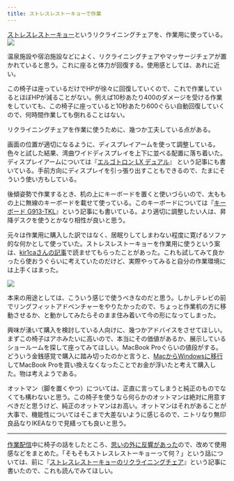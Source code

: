 ```yaml
---
title: ストレスレストーキョーで作業
---
```

[ストレスレストーキョー](https://www.amazon.co.jp/dp/B08B3NM7RW)というリクライニングチェアを、作業用に使っている。![](https://lh3.googleusercontent.com/docs/ADP-6oFJGhs3p2KrPFxzZJr24HOV0-j5gg-8wpDMx0XzceLZpO9XA0QkC0Hfe6zvxmoketkpJkL33IuUal0Xl6lxxEcgvsd9NoZQoQbCskpnJZOJy7zOw3SJx3H45sKG_WxeRm-NfcbL6rud3StoMJ1qnz7AAqr3BqPGE-EWWlmVqo2fJPy70R2XGnBmdYPn7mTEF19mHm2wkUEZOv17XoIkCUylG4T9_JFm3B8_JzEE02qU3ALWfd1-YRuM6dqe8qHaEHchku2ZzqZHnVbmTjg_vE3yLuHRjEpwJMn3m4lLVBZBQD9Cx1XQS5H8X7miT9W7lx5sQSDNmCKY_Y5GU-yLJM0VapO2y03v6WCldLSnozIfzT7CnE4_ZENCzOZfJKw4VGeJG_rxs0e0DU6JW5984xm86_fVZAxJED74ePFVk9BofHKu3mBSBaddENqsaVmG5xhXJWtOGhHAp-gngCTxy0512ocSGe5cDgfPLytvN1hH2JD3U_llnY97F_bvztTrO0vEL9S7qCf6SgPintBvRu8gbeSDGAe2vVLLc_EHr21wJefTnglc-4yl6HIyF5JKnbn0qTOL3_phHo4OAn0bkKq7jeGRk335k8Xmx3IRuKRjXzc0NRF7bngFzSAubPeqiGrprQjeBz7J9A_ej22aDtHqhQuCgygQ7hGWJW1rH1jQAfTsdBtv7d9GI4Gef-lG2B-uMcKPvQEEVb83cr6OTqNxzcLc8n6NGmx3fZrXiXUaTCW8iB3vbZgVyzC0j54HQ-ad-p_QBQlpq5_Z1-2zEygaBFlv21zes7t7iQSLHhszqN6ex6NOTljlHD_8AhnUeMeh4kcFsL7DbbweHv4GQ92hSXG7QR21yi--P_hue7RbQTG_24WVyzkbAU8eGkpaVjCXAlqYBJL3_fN6haGw0aT8s5KK0qy6oL9r7dUENU93_ZEE2P-y6qBA_ZfX6-_OGf7skTTMH0COSCtxUWVzD-eR8AgL6ZLMQ1kXjB9pMa5uvpqtWYH9cmtKAkUy4MPLWdkh0_1QaooZ1tzEtCWRhFAzKTTVLWSw62A6JB21l0NbuB0dz6k41hsxlNVHV7nDgECNPJCh_fdOgcMPxq3inNvkTKTaOVHVGIIT3ppu6G-H5fq_xOB0oDsoWhCAL-a-h5-vKfnqxFtnYbVxKpa1C4Pi_LcRRT17IQpTyyQhjBRPAc7xXqTR_WXK4Nmg38yfiHI_awY4YveRVQv4Du2Qpwp1sAinoVEN6zdjJCu6Q0SXOWSL)

温泉施設や宿泊施設などによく、リクライニングチェアやマッサージチェアが置かれていると思う。これに座ると体力が回復する。使用感としては、あれに近い。

この椅子は座っているだけでHPが徐々に回復していくので、これで作業しているとほぼHPが減ることがない。例えば10秒あたり400のダメージを受ける作業をしていても、この椅子に座っていると10秒あたり600ぐらい自動回復していくので、何時間作業しても倒れることはない。

リクライニングチェアを作業に使うために、幾つか工夫している点がある。

画面の位置が適切になるように、ディスプレイアームを使って調整している。色々と試した結果、湾曲ワイドディスプレイを上下に並べる配置に落ち着いた。ディスプレイアームについては『[エルゴトロン LX デュアル](https://r7kamura.com/articles/2021-02-27-ergotron-lx-dual)』 という記事にも書いている。手前方向にディスプレイを引っ張り出すこともできるので、たまにそういう使い方もしている。

後傾姿勢で作業するとき、机の上にキーボードを置くと使いづらいので、太ももの上に無線のキーボードを載せて使っている。このキーボードについては『[キーボード G913-TKL](https://r7kamura.com/articles/2020-10-21-keyboard-g913-tkl)』という記事にも書いている。より適切に調整したい人は、昇降デスクを使うとかなり相性が良いと思う。

元々は作業用に購入した訳ではなく、居眠りしてしまわない程度に寛げるソファ的な何かとして使っていた。ストレスレストーキョーを作業用に使うという案は、[kir1caさんの記事](https://gadget-shot.com/53119)で読ませてもらったことがあった。これも試してみて良かったら使おうぐらいに考えていたのだけど、実際やってみると自分の作業環境には上手くはまった。

![](https://lh3.googleusercontent.com/docs/ADP-6oHhTj6lJixqgB-_KL0vdbMjn4GBdsK66CqdcfOrCoHbHWNDN1kIllecmaWLjXcJwC2ppjYfSIZnuJM6i4xkLqTSkjz1ygJd-SFZz1tj0-f35j_aWnLjrBTTTtxGkKEbrCS1i-CFkVZ23xLvK12Tzfz8QLssqqWERv5kJPdZ7ML7dpxIYTOzuOBZNso-aT-s5jl5ApnqeqCl9ZD-UMgUb3UKYKbddeoQpQ2IPyxU0hfC4Y3i2oILb2SMvYhDclxAzCqXZf8T55132K2uNIsJ6lCxiyGK2J3L_vkczUgZ7Rag2Xl_skKhdlb5-dmJiNsUWqEbrbD18zc3BguQHqg-7ZXQg_VSyHT43PyO89Ml5Lw4T4B6f1GNc41ILDTHC04CZJ-urvby-TEL5K5JdAFAUeF2o8FIK0JazkooF6Nh9FASnHWKg3kCJETmZe9bjSAgALVZzRJ74P6YpvYUrzbNc2Tl3E8mQe1IAqj1ADNfqqHKDEfgMzi9ycAnQ5CqrCe6ZQWmTElyBI4zepkGR0FHPmxlfL-9gB-GRaVN3RkIF9JVHBBudZqpUkbEeQ5lUhABcdhitYjQzQ2fqoVASOCp-Sml6Q8pAdlEAppkL-KL3X1qND0PuBNDOVjnYAEuhQJfRuBhIvUb99OzEwvdMI4C7paOD0OqJ99WKU88ba50BMTHEdcLIB2Kjz5A7iY4fMH1_XTezQoqNKmUtjmSx7-OP4JpdSp_ZabEZdDe-nfAAGLDkDPgi7NIWrATUM0E_jVAY4zCLKrnM0TGHqbl0pL6m0OPDMjFs2_SUFoep7RT60T8m9y_BaqamjieMH9SXPovHql4yYMQP8KjWL6pPVRcquzY8wdbVvubgYBrTGdZa7oyirv__YjjWmq1ybN9uAfyPvlGOX8i-5p_WIAsiiVy0VjuwkDxRtXbcwwfdCk3WoNlNuvisX3TQcVsc2H1vcP9dGnEpk2fefxh3QZEoRiQka4pbAfwbBrUY8wSKbQdF44syiB3E1ofg7OnUUn1Cr0U-iXXVLkKhSHhiq8HIkpYUsVkdTm_POornpH-JIxxRiXFuoRqO0eBJVMIM7alzskHeO2fN89_clYm2oYNAbWq3FSHdkk_LWZajZYWf4KtJ8e_J3ZkHwMp08qs_GqcglLc27cTPJefVcLFGT_nm4WPx1366QBhWfy7kRNZilUXnzPHs873zK5dDokXikV2-PjTFRt1DnpfHJzm4IlDH9AcQ0xCB6_ibojUqUTrStSCBkjWDPlI)

本来の用途としては、こういう感じで使うべきなのだと思う。しかしテレビの前でリングフィットアドベンチャーをやりたかったので、ちょっと作業机の方に移動させるか、と動かしてみたらそのまま住み着いて今の形になってしまった。

興味が湧いて購入を検討している人向けに、幾つかアドバイスをさせてほしい。まずこの椅子はアホみたいに高いので、本当にその価値があるか、展示しているショールームを探して座ってみてほしい。MacBook Proぐらいの値段がする。どういう金銭感覚で購入に踏み切ったのかと言うと、[MacからWindowsに移行](https://r7kamura.com/articles/2020-10-04-windows-revolution)してMacBook Proを買い換えなくなったことでお金が浮いたと考えて購入した。物は考えようである。

オットマン（脚を置くやつ）については、正直に言ってしまうと純正のものでなくても構わないと思う。この椅子を使うなら何らかのオットマンは絶対に用意すべきだと思うけど、純正のオットマンはお高い。オットマンはそれがあることが大事で、機能性についてはそこまで大差ないように感じるので、ニトリなり無印良品なりIKEAなりで見繕っても良いと思う。

* * *

[作業配信](https://www.youtube.com/channel/UC5s-KpSDGzxWPWNv94PnJHw)中に椅子の話をしたところ、[思いの外に反響があった](https://scrapbox.io/miyaoka/%E6%97%A5%E5%A0%B12022-05-03)ので、改めて使用感などをまとめた。「そもそもストレスレストーキョーって何？」という話については、前に『[ストレスレストーキョーのリクライニングチェア](https://r7kamura.com/articles/2021-10-22-stressless-tokyo)』という記事に書いたので、これも読んでみてほしい。
